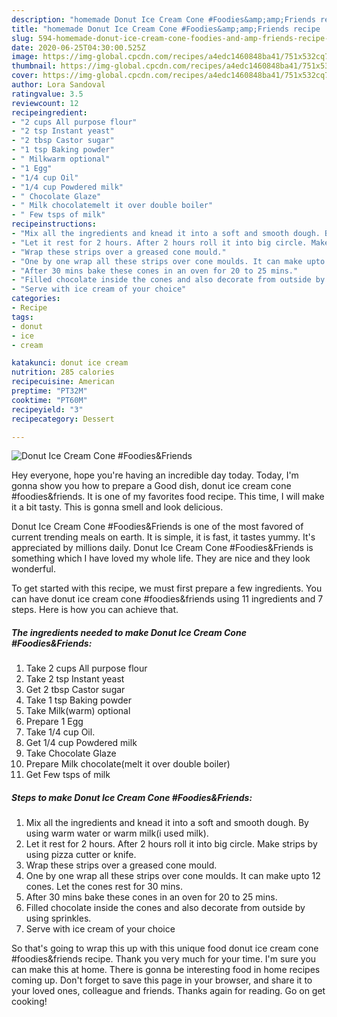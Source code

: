 ```yaml
---
description: "homemade Donut Ice Cream Cone #Foodies&amp;amp;Friends recipe | how long to bake Donut Ice Cream Cone #Foodies&amp;amp;Friends"
title: "homemade Donut Ice Cream Cone #Foodies&amp;amp;Friends recipe | how long to bake Donut Ice Cream Cone #Foodies&amp;amp;Friends"
slug: 594-homemade-donut-ice-cream-cone-foodies-and-amp-friends-recipe-how-long-to-bake-donut-ice-cream-cone-foodies-and-amp-friends
date: 2020-06-25T04:30:00.525Z
image: https://img-global.cpcdn.com/recipes/a4edc1460848ba41/751x532cq70/donut-ice-cream-cone-foodiesfriends-recipe-main-photo.jpg
thumbnail: https://img-global.cpcdn.com/recipes/a4edc1460848ba41/751x532cq70/donut-ice-cream-cone-foodiesfriends-recipe-main-photo.jpg
cover: https://img-global.cpcdn.com/recipes/a4edc1460848ba41/751x532cq70/donut-ice-cream-cone-foodiesfriends-recipe-main-photo.jpg
author: Lora Sandoval
ratingvalue: 3.5
reviewcount: 12
recipeingredient:
- "2 cups All purpose flour"
- "2 tsp Instant yeast"
- "2 tbsp Castor sugar"
- "1 tsp Baking powder"
- " Milkwarm optional"
- "1 Egg"
- "1/4 cup Oil"
- "1/4 cup Powdered milk"
- " Chocolate Glaze"
- " Milk chocolatemelt it over double boiler"
- " Few tsps of milk"
recipeinstructions:
- "Mix all the ingredients and knead it into a soft and smooth dough. By using warm water or warm milk(i used milk)."
- "Let it rest for 2 hours. After 2 hours roll it into big circle. Make strips by using pizza cutter or knife."
- "Wrap these strips over a greased cone mould."
- "One by one wrap all these strips over cone moulds. It can make upto 12 cones. Let the cones rest for 30 mins."
- "After 30 mins bake these cones in an oven for 20 to 25 mins."
- "Filled chocolate inside the cones and also decorate from outside by using sprinkles."
- "Serve with ice cream of your choice"
categories:
- Recipe
tags:
- donut
- ice
- cream

katakunci: donut ice cream 
nutrition: 285 calories
recipecuisine: American
preptime: "PT32M"
cooktime: "PT60M"
recipeyield: "3"
recipecategory: Dessert

---
```



![Donut Ice Cream Cone #Foodies&amp;Friends](https://img-global.cpcdn.com/recipes/a4edc1460848ba41/751x532cq70/donut-ice-cream-cone-foodiesfriends-recipe-main-photo.jpg)

Hey everyone, hope you're having an incredible day today. Today, I'm gonna show you how to prepare a Good dish, donut ice cream cone #foodies&amp;friends. It is one of my favorites food recipe. This time, I will make it a bit tasty. This is gonna smell and look delicious.

Donut Ice Cream Cone #Foodies&amp;Friends is one of the most favored of current trending meals on earth. It is simple, it is fast, it tastes yummy. It's appreciated by millions daily. Donut Ice Cream Cone #Foodies&amp;Friends is something which I have loved my whole life. They are nice and they look wonderful.




To get started with this recipe, we must first prepare a few ingredients. You can have donut ice cream cone #foodies&amp;friends using 11 ingredients and 7 steps. Here is how you can achieve that.

<!--inarticleads1-->

##### The ingredients needed to make Donut Ice Cream Cone #Foodies&amp;Friends:

1. Take 2 cups All purpose flour
1. Take 2 tsp Instant yeast
1. Get 2 tbsp Castor sugar
1. Take 1 tsp Baking powder
1. Take  Milk(warm) optional
1. Prepare 1 Egg
1. Take 1/4 cup Oil.
1. Get 1/4 cup Powdered milk
1. Take  Chocolate Glaze
1. Prepare  Milk chocolate(melt it over double boiler)
1. Get  Few tsps of milk




<!--inarticleads2-->

##### Steps to make Donut Ice Cream Cone #Foodies&amp;Friends:

1. Mix all the ingredients and knead it into a soft and smooth dough. By using warm water or warm milk(i used milk).
1. Let it rest for 2 hours. After 2 hours roll it into big circle. Make strips by using pizza cutter or knife.
1. Wrap these strips over a greased cone mould.
1. One by one wrap all these strips over cone moulds. It can make upto 12 cones. Let the cones rest for 30 mins.
1. After 30 mins bake these cones in an oven for 20 to 25 mins.
1. Filled chocolate inside the cones and also decorate from outside by using sprinkles.
1. Serve with ice cream of your choice




So that's going to wrap this up with this unique food donut ice cream cone #foodies&amp;friends recipe. Thank you very much for your time. I'm sure you can make this at home. There is gonna be interesting food in home recipes coming up. Don't forget to save this page in your browser, and share it to your loved ones, colleague and friends. Thanks again for reading. Go on get cooking!
